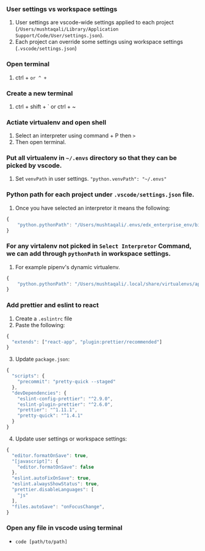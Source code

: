 ### User settings vs workspace settings
1. User settings are vscode-wide settings applied to each project (`/Users/mushtaqali/Library/Application Support/Code/User/settings.json`).
2. Each project can override some settings using workspace settings (`.vscode/settings.json`)   

### Open terminal
1. ctrl + ` or ^ + `

### Create a new terminal
1. ctrl + shift + ` or ctrl + ~

### Actiate virtualenv and open shell
1. Select an interpreter using command + P then `>`
2. Then open terminal.

### Put all virtualenv in `~/.envs` directory so that they can be picked by vscode.
1. Set `venvPath` in user settings.
`"python.venvPath": "~/.envs"`

### Python path for each project under `.vscode/settings.json` file.
1. Once you have selected an interpretor it means the following:
```javascript
{
    "python.pythonPath": "/Users/mushtaqali/.envs/edx_enterprise_env/bin/python"
}
```

### For any virtalenv not picked in `Select Interpretor` Command, we can add through `pythonPath` in workspace settings.   
1. For example pipenv's dynamic virtualenv.
```javascript
{
    "python.pythonPath": "/Users/mushtaqali/.local/share/virtualenvs/app-nfj3kebl/bin/python3"
}
```

### Add prettier and eslint to react
1. Create a `.eslintrc` file
2. Paste the following:   
```javascript
{
  "extends": ["react-app", "plugin:prettier/recommended"]
}
```
3. Update `package.json`:   
```javascript
{
  "scripts": {
    "precommit": "pretty-quick --staged"
  },
  "devDependencies": {
    "eslint-config-prettier": "^2.9.0",
    "eslint-plugin-prettier": "^2.6.0",
    "prettier": "^1.11.1",
    "pretty-quick": "^1.4.1"
  }
}
```
4. Update user settings or workspace settings:    
```javascript
{
  "editor.formatOnSave": true,
  "[javascript]": {
    "editor.formatOnSave": false
  },
  "eslint.autoFixOnSave": true,
  "eslint.alwaysShowStatus": true,
  "prettier.disableLanguages": [
    "js"
  ],
  "files.autoSave": "onFocusChange",
}
```

### Open any file in vscode using terminal
- `code [path/to/path]`
